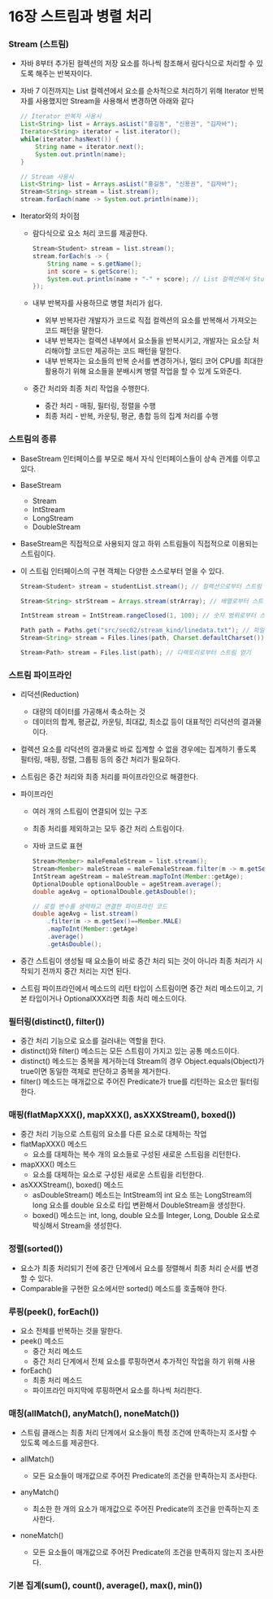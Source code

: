 # 16장 스트림과 병렬 처리



### Stream (스트림)

- 자바 8부터 추가된 컬렉션의 저장 요소를 하나씩 참조해서 람다식으로 처리할 수 있도록 해주는 반복자이다.

- 자바 7 이전까지는 List<String> 컬렉션에서 요소를 순차적으로 처리하기 위해 Iterator 반복자를 사용했지만 Stream을 사용해서 변경하면 아래와 같다

  ```java
  // Iterator 반복자 사용시
  List<String> list = Arrays.asList("홍길동", "신용권", "김자바");
  Iterator<String> iterator = list.iterator();
  while(iterator.hasNext()) {
      String name = iterator.next();
      System.out.println(name);
  }
  
  // Stream 사용시
  List<String> list = Arrays.asList("홍길동", "신용권", "김자바");
  Stream<String> stream = list.stream();
  stream.forEach(name -> System.out.println(name));
  ```

- Iterator와의 차이점

  - 람다식으로 요소 처리 코드를 제공한다.

    ```java
    Stream<Student> stream = list.stream();
    stream.forEach(s -> {
        String name = s.getName();
        int score = s.getScore();
        System.out.println(name + "-" + score); // List 컬렉션에서 Student를 가져와 람다식의 매개값으로 제공한다.
    });
    ```

  - 내부 반복자를 사용하므로 병렬 처리가 쉽다.

    - 외부 반복자란 개발자가 코드로 직접 컬렉션의 요소를 반복해서 가져오는 코드 패턴을 말한다.
    - 내부 반복자는 컬렉션 내부에서 요소들을 반복시키고, 개발자는 요소당 처리해야할 코드만 제공하는 코드 패턴을 말한다.
    - 내부 반복자는 요소들의 반복 순서를 변경하거나, 멀티 코어 CPU를 최대한 활용하기 위해 요소들을 분배시켜 병렬 작업을 할 수 있게 도와준다.

  - 중간 처리와 최종 처리 작업을 수행한다.

    - 중간 처리 - 매핑, 필터링, 정렬을 수행
    - 최종 처리 - 반복, 카운팅, 평균, 총합 등의 집계 처리를 수행



### 스트림의 종류

- BaseStream 인터페이스를 부모로 해서 자식 인터페이스들이 상속 관계를 이루고 있다.

- BaseStream

  - Stream
  - IntStream
  - LongStream
  - DoubleStream

- BaseStream은 직접적으로 사용되지 않고 하위 스트림들이 직접적으로 이용되는 스트림이다.

- 이 스트림 인터페이스의 구현 객체는 다양한 소스로부터 얻을 수 있다.

  ```java
  Stream<Student> stream = studentList.stream(); // 컬렉션으로부터 스트림 얻기
  
  Stream<String> strStream = Arrays.stream(strArray); // 배열로부터 스트림 얻기
  
  IntStream stream = IntStream.rangeClosed(1, 100); // 숫자 범위로부터 스트림 얻기
  
  Path path = Paths.get("src/sec02/stream_kind/linedata.txt"); // 파일로부터 스트림 얻기
  Stream<String> stream = Files.lines(path, Charset.defaultCharset()); // 운영체제의 기본 문자셋
  
  Stream<Path> stream = Files.list(path); // 디렉토리로부터 스트림 얻기
  ```



### 스트림 파이프라인

- 리덕션(Reduction)

  - 대량의 데이터를 가공해서 축소하는 것
  - 데이터의 합계, 평균값, 카운팅, 최대값, 최소값 등이 대표적인 리덕션의 결과물이다.

- 컬렉션 요소를 리덕션의 결과물로 바로 집계할 수 없을 경우에는 집계하기 좋도록 필터링, 매핑, 정렬, 그룹핑 등의 중간 처리가 필요하다.

- 스트림은 중간 처리와 최종 처리를 파이프라인으로 해결한다.

- 파이프라인

  - 여러 개의 스트림이 연결되어 있는 구조

  - 최종 처리를 제외하고는 모두 중간 처리 스트림이다.

  - 자바 코드로 표현

    ```java
    Stream<Member> maleFemaleStream = list.stream();
    Stream<Member> maleStream = maleFemaleStream.filter(m -> m.getSex()==Member.MALE);
    IntStream ageStream = maleStream.mapToInt(Member::getAge);
    OptionalDouble optionalDouble = ageStream.average();
    double ageAvg = optionalDouble.getAsDouble();
    
    // 로컬 변수를 생략하고 연결한 파이프라인 코드
    double ageAvg = list.stream()
        .filter(m -> m.getSex()==Member.MALE)
        .mapToInt(Member::getAge)
        .average()
        .getAsDouble();
    ```

- 중간 스트림이 생성될 때 요소들이 바로 중간 처리 되는 것이 아니라 최종 처리가 시작되기 전까지 중간 처리는 지연 된다.

- 스트림 파이프라인에서 메소드의 리턴 타입이 스트림이면 중간 처리 메소드이고, 기본 타입이거나 OptionalXXX라면 최종 처리 메소드이다.



### 필터링(distinct(), filter())

- 중간 처리 기능으로 요소를 걸러내는 역할을 한다.
- distinct()와 filter() 메소드는 모든 스트림이 가지고 있는 공통 메소드이다.
- distinct() 메소드는 중복을 제거하는데 Stream의 경우 Object.equals(Object)가 true이면 동일한 객체로 판단하고 중복을 제거한다.
- filter() 메소드는 매개값으로 주어진 Predicate가 true를 리턴하는 요소만 필터링한다.



### 매핑(flatMapXXX(), mapXXX(), asXXXStream(), boxed())

- 중간 처리 기능으로 스트림의 요소를 다른 요소로 대체하는 작업
- flatMapXXX() 메소드
  - 요소를 대체하는 복수 개의 요소들로 구성된 새로운 스트림을 리턴한다.
- mapXXX() 메소드
  - 요소를 대체하는 요소로 구성된 새로운 스트림을 리턴한다.
- asXXXStream(), boxed() 메소드
  - asDoubleStream() 메소드는 IntStream의 int 요소 또는 LongStream의 long 요소를 double 요소로 타입 변환해서 DoubleStream을 생성한다.
  - boxed() 메소드는 int, long, double 요소를 Integer, Long, Double 요소로 박싱해서 Stream을 생성한다.



### 정렬(sorted())

- 요소가 최종 처리되기 전에 중간 단계에서 요소를 정렬해서 최종 처리 순서를 변경할 수 있다.
- Comparable을 구현한 요소에서만 sorted() 메소드를 호출해야 한다. 



### 루핑(peek(), forEach())

- 요소 전체를 반복하는 것을 말한다.
- peek() 메소드
  - 중간 처리 메소드
  - 중간 처리 단계에서 전체 요소를 루핑하면서 추가적인 작업을 하기 위해 사용
- forEach()
  - 최종 처리 메소드
  - 파이프라인 마지막에 루핑하면서 요소를 하나씩 처리한다.



### 매칭(allMatch(), anyMatch(),  noneMatch())

- 스트림 클래스는 최종 처리 단계에서 요소들이 특정 조건에 만족하는지 조사할 수 있도록 메소드를 제공한다.

- allMatch()

  - 모든 요소들이 매개값으로 주어진 Predicate의 조건을 만족하는지 조사한다.

- anyMatch()

  - 최소한 한 개의 요소가 매개값으로 주어진 Predicate의 조건을 만족하는지 조사한다.

- noneMatch()

  - 모든 요소들이 매개값으로 주어진 Predicate의 조건을 만족하지 않는지 조사한다.

    

 ### 기본 집계(sum(), count(), average(), max(), min())

